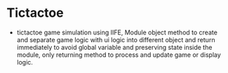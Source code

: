 # Tictactoe


- tictactoe game simulation using IIFE, Module object method to create and separate game logic with ui logic into different object and return immediately to avoid global variable and preserving state inside the module, only returning method to process and update game or display logic.